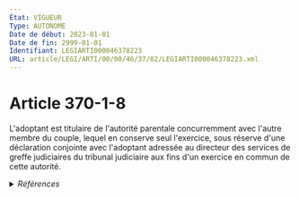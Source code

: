 ```yaml
---
État: VIGUEUR
Type: AUTONOME
Date de début: 2023-01-01
Date de fin: 2999-01-01
Identifiant: LEGIARTI000046378223
URL: article/LEGI/ARTI/00/00/46/37/82/LEGIARTI000046378223.xml
---
```


<h1>Article 370-1-8</h1>

L'adoptant est titulaire de l'autorité parentale concurremment avec l'autre
membre du couple, lequel en conserve seul l'exercice, sous réserve d'une
déclaration conjointe avec l'adoptant adressée au directeur des services de
greffe judiciaires du tribunal judiciaire aux fins d'un exercice en commun de
cette autorité.


<details>
  <summary><em>Références</em></summary>

  <h2>Articles faisant référence à l'article</h2>
  
  <ul>
    <li>
      <a href="https://legal.tricoteuses.fr//redirection/LEGIARTI000045204890?vers=git&vers=legifrance">Code civil - article 365 AUTONOME MODIFIE, en vigueur du 2022-02-23 au 2023-01-01</a> CONCORDANCE cible
    </li>
    <li>
      <a href="https://legal.tricoteuses.fr//redirection/LEGIARTI000046369192?vers=git&vers=legifrance">Ordonnance n° 2022-1292 du 5 octobre 2022 prise en application de l'article 18 de la loi n° 2022-219 du 21 février 2022 visant à réformer l'adoption - article 22 ENTIEREMENT_MODIF</a> CREE source
    </li>
  </ul>
  
  <h2>Références faites par l'article</h2>
  
  <ul>
    <li>
      2022-10-05 CREE cible <a href="https://legal.tricoteuses.fr//redirection/LEGIARTI000046369192?vers=git&vers=legifrance">Ordonnance n° 2022-1292 du 5 octobre 2022 prise en application de l'article 18 de la loi n° 2022-219 du 21 février 2022 visant à réformer l'adoption - article 22 ENTIEREMENT_MODIF</a>
    </li>
    <li>
      2999-01-01 CONCORDANCE source <a href="https://legal.tricoteuses.fr//redirection/LEGIARTI000045204890?vers=git&vers=legifrance">Code civil - article 365 AUTONOME MODIFIE, en vigueur du 2022-02-23 au 2023-01-01</a>
    </li>
  </ul>
</details>

